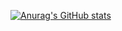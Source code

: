 [![Anurag's GitHub stats](https://github-readme-stats.vercel.app/api?username=shuklashubh10&show_icons=true&theme=tokyonight)](https://github.com/shuklashubh10/github-readme-stats)
